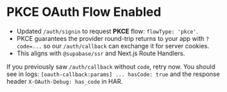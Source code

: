 PKCE OAuth Flow Enabled
=======================
- Updated `/auth/signin` to request **PKCE** flow: `flowType: 'pkce'`.
- PKCE guarantees the provider round-trip returns to your app with `?code=...` so our `/auth/callback` can exchange it for server cookies.
- This aligns with `@supabase/ssr` and Next.js Route Handlers.

If you previously saw `/auth/callback` without `code`, retry now.
You should see in logs: `[oauth-callback:params] ... hasCode: true` and the response header `X-OAuth-Debug: has_code` in HAR.